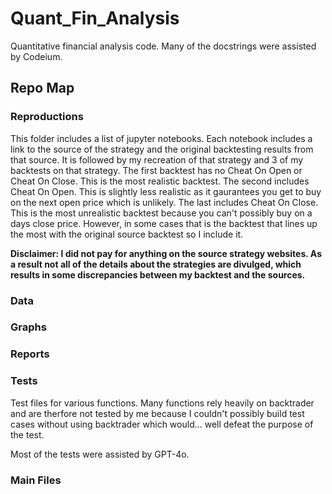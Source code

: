 # Quant_Fin_Analysis

Quantitative financial analysis code. Many of the docstrings were assisted by Codeium.

## Repo Map

### Reproductions

This folder includes a list of jupyter notebooks. Each notebook includes a link to the source of the strategy and the original backtesting results from that source. It is followed by my recreation of that strategy and 3 of my backtests on that strategy. The first backtest has no Cheat On Open or Cheat On Close. This is the most realistic backtest. The second includes Cheat On Open. This is slightly less realistic as it gaurantees you get to buy on the next open price which is unlikely. The last includes Cheat On Close. This is the most unrealistic backtest because you can't possibly buy on a days close price. However, in some cases that is the backtest that lines up the most with the original source backtest so I include it.

**Disclaimer: I did not pay for anything on the source strategy websites. As a result not all of the details about the strategies are divulged, which results in some discrepancies between my backtest and the sources.**

### Data

### Graphs

### Reports

### Tests
Test files for various functions. Many functions rely heavily on backtrader and are therfore not tested by me because I couldn't possibly build test cases without using backtrader which would... well defeat the purpose of the test.

Most of the tests were assisted by GPT-4o.

### Main Files
